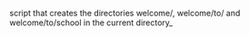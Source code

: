 script that creates the directories welcome/, welcome/to/ and welcome/to/school in the current directory_
